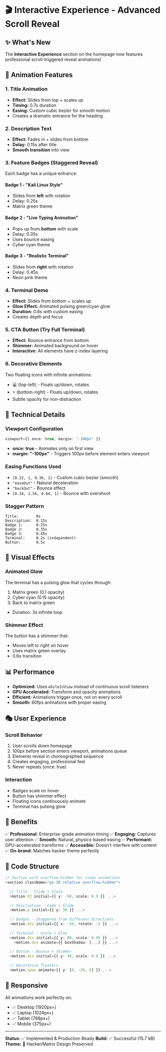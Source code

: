 # 🎬 Interactive Experience - Advanced Scroll Reveal

## ✨ What's New

The **Interactive Experience** section on the homepage now features professional scroll-triggered reveal animations!

## 🎯 Animation Features

### 1. **Title Animation**
- **Effect:** Slides from top + scales up
- **Timing:** 0.7s duration
- **Easing:** Custom cubic bezier for smooth motion
- Creates a dramatic entrance for the heading

### 2. **Description Text**
- **Effect:** Fades in + slides from bottom
- **Delay:** 0.15s after title
- **Smooth transition** into view

### 3. **Feature Badges** (Staggered Reveal)
Each badge has a unique entrance:

#### Badge 1 - "Kali Linux Style"
- Slides from **left** with rotation
- Delay: 0.25s
- Matrix green theme

#### Badge 2 - "Live Typing Animation"
- Pops up from **bottom** with scale
- Delay: 0.35s
- Uses bounce easing
- Cyber cyan theme

#### Badge 3 - "Realistic Terminal"
- Slides from **right** with rotation
- Delay: 0.45s
- Neon pink theme

### 4. **Terminal Demo**
- **Effect:** Slides from bottom + scales up
- **Glow Effect:** Animated pulsing green/cyan glow
- **Duration:** 0.8s with custom easing
- Creates depth and focus

### 5. **CTA Button** (Try Full Terminal)
- **Effect:** Bounce entrance from bottom
- **Shimmer:** Animated background on hover
- **Interactive:** All elements have z-index layering

### 6. **Decorative Elements**
Two floating icons with infinite animations:
- 💻 (top-left) - Floats up/down, rotates
- ⚡ (bottom-right) - Floats up/down, rotates
- Subtle opacity for non-distraction

## 🎨 Technical Details

### Viewport Configuration
```typescript
viewport={{ once: true, margin: "-100px" }}
```
- **once: true** - Animates only on first view
- **margin: "-100px"** - Triggers 100px before element enters viewport

### Easing Functions Used
- `[0.22, 1, 0.36, 1]` - Custom cubic bezier (smooth)
- `"easeOut"` - Natural deceleration
- `"backOut"` - Bounce effect
- `[0.34, 1.56, 0.64, 1]` - Bounce with overshoot

### Stagger Pattern
```
Title:        0s
Description:  0.15s
Badge 1:      0.25s
Badge 2:      0.35s
Badge 3:      0.45s
Terminal:     0.2s (independent)
Button:       0.5s
```

## 🌟 Visual Effects

### Animated Glow
The terminal has a pulsing glow that cycles through:
1. Matrix green (0.1 opacity)
2. Cyber cyan (0.15 opacity)
3. Back to matrix green
- Duration: 3s infinite loop

### Shimmer Effect
The button has a shimmer that:
- Moves left to right on hover
- Uses matrix green overlay
- 0.6s transition

## 📊 Performance

- **Optimized:** Uses `whileInView` instead of continuous scroll listeners
- **GPU Accelerated:** Transform and opacity animations
- **Efficient:** Animations trigger once, not on every scroll
- **Smooth:** 60fps animations with proper easing

## 🎭 User Experience

### Scroll Behavior
1. User scrolls down homepage
2. 100px before section enters viewport, animations queue
3. Elements reveal in choreographed sequence
4. Creates engaging, professional feel
5. Never repeats (once: true)

### Interaction
- Badges scale on hover
- Button has shimmer effect
- Floating icons continuously animate
- Terminal has pulsing glow

## 🚀 Benefits

✅ **Professional:** Enterprise-grade animation timing
✅ **Engaging:** Captures user attention
✅ **Smooth:** Natural, physics-based easing
✅ **Performant:** GPU-accelerated transforms
✅ **Accessible:** Doesn't interfere with content
✅ **On-brand:** Matches hacker theme perfectly

## 🔧 Code Structure

```typescript
// Section with overflow-hidden for clean animations
<section className="py-20 relative overflow-hidden">
  
  // Title - Slide + Scale
  <motion.h2 initial={{ y: -50, scale: 0.9 }} ...>
  
  // Description - Fade + Slide
  <motion.p initial={{ y: 30 }} ...>
  
  // Badges - Staggered from different directions
  <motion.div initial={{ x: -50, rotate: -5 }} ...>
  
  // Terminal - Scale + Glow
  <motion.div initial={{ y: 80, scale: 0.95 }} ...>
    <motion.div animate={{ boxShadow: [...] }} ...>
  
  // Button - Bounce + Shimmer
  <motion.div initial={{ y: 40, scale: 0.9 }} ...>
  
  // Decorative floaters
  <motion.span animate={{ y: [0, -20, 0] }} ...>
```

## 📱 Responsive

All animations work perfectly on:
- ✅ Desktop (1920px+)
- ✅ Laptop (1024px+)
- ✅ Tablet (768px+)
- ✅ Mobile (375px+)

---

**Status:** ✅ Implemented & Production Ready
**Build:** ✅ Successful (15.7 kB)
**Theme:** 💚 Hacker/Matrix Design Preserved

